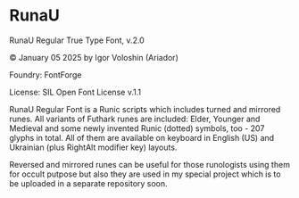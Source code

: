 # RunaU
RunaU Regular True Type Font, v.2.0

© January 05 2025 by Igor Voloshin (Ariador)

Foundry: FontForge

License: SIL Open Font License v.1.1

RunaU Regular Font is a Runic scripts which includes turned and mirrored runes. All variants of Futhark runes are included: Elder, Younger and Medieval and some newly invented Runic (dotted) symbols, too - 207 glyphs in total. All of them are available on keyboard in English (US) and Ukrainian (plus RightAlt modifier key) layouts.

Reversed and mirrored runes can be useful for those runologists using them for occult putpose but also they are used in my special project which is to be uploaded in a separate repository soon.

